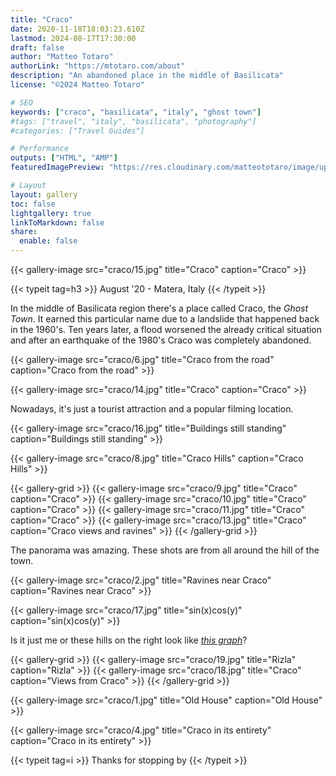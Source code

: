 ```yaml
---
title: "Craco"
date: 2020-11-18T18:03:23.610Z
lastmod: 2024-08-17T17:30:00
draft: false
author: "Matteo Totaro"
authorLink: "https://mtotaro.com/about"
description: "An abandoned place in the middle of Basilicata"
license: "©2024 Matteo Totaro"

# SEO
keywords: ["craco", "basilicata", "italy", "ghost town"]
#tags: ["travel", "italy", "basilicata", "photography"]
#categories: ["Travel Guides"]

# Performance
outputs: ["HTML", "AMP"]
featuredImagePreview: "https://res.cloudinary.com/matteototaro/image/upload/craco/14.jpg"

# Layout
layout: gallery
toc: false
lightgallery: true
linkToMarkdown: false
share:
  enable: false
---
```


{{< gallery-image 
    src="craco/15.jpg"
    title="Craco"
    caption="Craco" >}}

{{< typeit tag=h3 >}}
August '20 - Matera, Italy
{{< /typeit >}}

In the middle of Basilicata region there's a place called Craco, the *Ghost Town*. It earned this particular name due to a landslide that happened back in the 1960's. Ten years later, a flood worsened the already critical situation and after an earthquake of the 1980's Craco was completely abandoned.

{{< gallery-image 
    src="craco/6.jpg"
    title="Craco from the road"
    caption="Craco from the road" >}}

{{< gallery-image 
    src="craco/14.jpg"
    title="Craco"
    caption="Craco" >}}

Nowadays, it's just a tourist attraction and a popular filming location.

{{< gallery-image 
    src="craco/16.jpg"
    title="Buildings still standing"
    caption="Buildings still standing" >}}

{{< gallery-image 
    src="craco/8.jpg"
    title="Craco Hills"
    caption="Craco Hills" >}}

{{< gallery-grid >}}
    {{< gallery-image 
        src="craco/9.jpg"
        title="Craco"
        caption="Craco" >}}
    {{< gallery-image 
        src="craco/10.jpg"
        title="Craco"
        caption="Craco" >}}
    {{< gallery-image 
        src="craco/11.jpg"
        title="Craco"
        caption="Craco" >}}
    {{< gallery-image 
        src="craco/13.jpg"
        title="Craco"
        caption="Craco views and ravines" >}}
{{< /gallery-grid >}}

The panorama was amazing. These shots are from all around the hill of the town.

{{< gallery-image 
    src="craco/2.jpg"
    title="Ravines near Craco"
    caption="Ravines near Craco" >}}

{{< gallery-image 
    src="craco/17.jpg"
    title="sin(x)cos(y)"
    caption="sin(x)cos(y)" >}}

Is it just me or these hills on the right look like [*this graph*](https://www.wolframalpha.com/input/?i=sinxcosy)?

{{< gallery-grid >}}
    {{< gallery-image 
        src="craco/19.jpg"
        title="Rizla"
        caption="Rizla" >}}
    {{< gallery-image 
        src="craco/18.jpg"
        title="Craco"
        caption="Views from Craco" >}}
{{< /gallery-grid >}}

{{< gallery-image 
    src="craco/1.jpg"
    title="Old House"
    caption="Old House" >}}

{{< gallery-image 
    src="craco/4.jpg"
    title="Craco in its entirety"
    caption="Craco in its entirety" >}}

{{< typeit tag=i >}}
Thanks for stopping by
{{< /typeit >}}